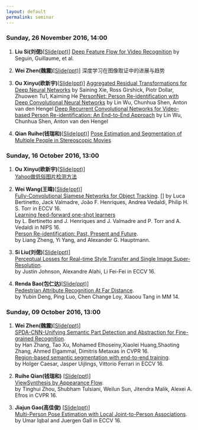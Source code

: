```yaml
---
layout: default
permalink: seminar
---
```


### Sunday, 26 November 2016, 14:00 
1. **Liu Si(刘偲)**[[Slide(ppt)](http://pan.baidu.com/s/1miJeQPM)]
[Deep Feature Flow for Video Recognition](https://128.84.21.199/abs/1611.07715)
by Seguin, Guillaume, et al.

2. **Wei Zhen(魏震)**[[Slide(ppt)](http://pan.baidu.com/s/1pLyGaDX)]
深度学习在图像取证中的进展与趋势

3. **Ou Xinyu(欧新宇)**[[Slide(ppt)](http://pan.baidu.com/s/1jHGkVwa)]
[Aggregated Residual Transformations for Deep Neural Networks](https://arxiv.org/abs/1611.05431)
by Saining Xie, Ross Girshick, Piotr Dollar, Zhuowen Tu1, Kaiming He
[PersonNet: Person Re-identification with Deep Convolutional Neural Networks](https://arxiv.org/abs/1601.07255)
by Lin Wu, Chunhua Shen, Anton van den Hengel
[Deep Recurrent Convolutional Networks for Video-based Person Re-identification: An End-to-End Approach](https://arxiv.org/abs/1606.01609)
by Lin Wu,  Chunhua Shen,  Anton van den Hengel

4. **Qian Ruihe(钱瑞和)**[[Slide(ppt)]()]
[Pose Estimation and Segmentation of Multiple People in Stereoscopic Movies](https://www.google.com.hk/url?sa=t&rct=j&q=&esrc=s&source=web&cd=1&ved=0ahUKEwiTlOSG7MjQAhXKtY8KHaEIBc8QFggbMAA&url=http%3a%2f%2fwww%2edi%2eens%2efr%2f~josef%2fpublications%2fSeguin15%2epdf&usg=AFQjCNHr2B6rO1zGPgPLpel1qPNBhkFzKg&sig2=jqNJssvPnumI1RFhQN1NzA)



### Sunday, 16 October 2016, 13:00 
1. **Ou Xinyu(欧新宇)**[[Slide(ppt)](https://pan.baidu.com/s/1boS8pOj)]        
[Yahoo做低俗图片检测方法](https://yahooeng.tumblr.com/post/151148689421/open-sourcing-a-deep-learning-solution-for)

2. **Wei Wang(王暐)**[[Slide(ppt)](https://pan.baidu.com/s/1bpkjpqn)]    
[Fully-Convolutional Siamese Networks for Object Tracking](https://arxiv.org/pdf/1606.09549.pdf).   [] 
by Luca Bertinetto, Jack Valmadre, João F. Henriques, Andrea Vedaldi, Philip H. S. Torr in ECCV 16.   
[Learning feed-forward one-shot learners](https://arxiv.org/abs/1606.05233)   
by L. Bertinetto and J. Henriques and J. Valmadre and P. Torr and A. Vedaldi in NIPS 16.   
[Person Re-identification: Past, Present and Future](https://arxiv.org/pdf/1610.02984.pdf).    
by Liang Zheng, Yi Yang, and Alexander G. Hauptmann.

3. **Si Liu(刘偲)**[[Slide(ppt)](https://pan.baidu.com/s/1i5g9lv3)]    
[Perceptual Losses for Real-time Style Transfer and Single Image Super-Resolution](https://arxiv.org/abs/1603.08155).    
by Justin Johnson, Alexandre Alahi, Li Fei-Fei in ECCV 16.

4. **Renda Bao(包仁达)**[[Slide(ppt)](https://pan.baidu.com/s/1bJgW3s)]    
[Pedestrian Attribute Recognition At Far Distance](https://arxiv.org/abs/1608.08526).    
by Yubin Deng, Ping Luo, Chen Change Loy, Xiaoou Tang in MM 14.


### Sunday, 09 October 2016, 13:00 
1. **Wei Zhen(魏震)**[[Slide(ppt)](https://pan.baidu.com/s/1hsx5VCC)]        
    [SPDA-CNN-Unifying Semantic Part Detection and Abstraction for Fine-grained Recognition](https://www.google.com/url?sa=t&rct=j&q=&esrc=s&source=web&cd=1&ved=0ahUKEwiIo5zl9tLPAhVJ74MKHYP7CroQFggeMAA&url=http%3A%2F%2Fpaul.rutgers.edu%2F~hz138%2Fpublications%2FCVPR16.pdf&usg=AFQjCNGm3K24qSZQiRV3Xq6ntuwyKxL9rA&sig2=WS0K3_ozrzsr0IQqFCuRkw).        
    by Han Zhang, Tao Xu, Mohamed Elhoseiny,Xiaolei Huang,Shaoting Zhang, Ahmed Elgammal, Dimitris Metaxas in CVPR 16.    
    [Region-based semantic segmentation with end-to-end training](https://arxiv.org/abs/1607.07671).    
    by Holger Caesar, Jasper Uijlings, Vittorio Ferrari in ECCV 16.    


2. **Ruihe Qian(钱瑞和)**    [[Slide(ppt)](https://pan.baidu.com/s/1nuFw0ch)]    
[ViewSynthesis by Appearance Flow](https://arxiv.org/abs/1605.03557).    
by Tinghui Zhou, Shubham Tulsiani, Weilun Sun, Jitendra Malik, Alexei A. Efros in CVPR 16.

3. **Jiajun Gao(高佳俊)**    [[Slide(ppt)](https://pan.baidu.com/s/1jH9wRlW)]    
[Multi-Person Pose Estimation with Local Joint-to-Person Associations](https://arxiv.org/abs/1608.08526).    
by Umar lqbal and Juergen Gall in ECCV 16.


